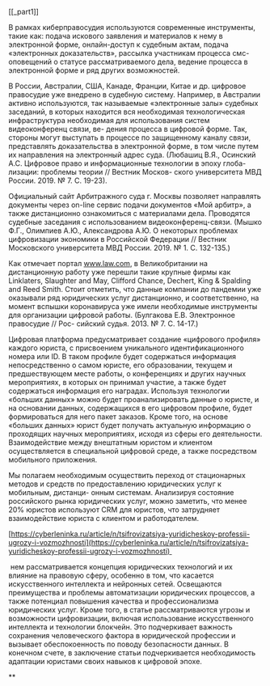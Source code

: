 [[_part1]]


В рамках киберправосудия используются современные инструменты, такие как: подача искового заявления и материалов к нему в электронной форме, онлайн-доступ к судебным актам, подача «электронных доказательств», рассылка участникам процесса смс-оповещений о статусе рассматриваемого дела, ведение процесса в электронной форме и ряд других возможностей.

В России, Австралии, США, Канаде, Франции, Китае и др. цифровое правосудие уже внедрено в судебную систему. Например, в Австралии активно используются, так называемые «электронные залы» судебных заседаний, в которых находится вся необходимая технологическая инфраструктура необходимая для использования систем видеоконференц связи, ве- дения процесса в цифровой форме. Так, стороны могут выступать в процессе по защищенному каналу связи, представлять доказательства в электронной форме, в том числе путем их направления на электронный адрес суда. (Любашиц В.Я., Осинский А.С. Цифровое право и информационные технологии в эпоху глоба- лизации: проблемы теории // Вестник Москов- ского университета МВД России. 2019. № 7. С. 19-23).

Официальный сайт Арбитражного суда г. Москвы позволяет направлять документы через on-line сервис подачи документов «Мой арбитр», а также дистанционно ознакомиться с материалами дела. Проводятся судебные заседания с использованием видеоконференц-связи. (Мышко Ф.Г., Олимпиев А.Ю., Александрова А.Ю. О некоторых проблемах цифровизации экономики в Российской Федерации // Вестник Московского университета МВД России. 2019. № 1. С. 132-135.)

Как отмечает портал www.law.com, в Великобритании на дистанционную работу уже перешли такие крупные фирмы как Linklaters, Slaughter and May, Clifford Chance, Dechert, King & Spalding and Reed Smith. Стоит отметить, что данные компании до пандемии уже оказывали ряд юридических услуг дистанционно, и соответственно, на момент вспышки коронавируса уже имели необходимые инструменты для организации цифровой работы. (Булгакова Е.В. Электронное правосудие // Рос- сийский судья. 2013. № 7. С. 14-17.)

Цифровая платформа предусматривает создание «цифрового профиля» каждого юриста, с присвоением уникального идентификационного номера или ID. В таком профиле будет содержаться информация непосредственно о самом юристе, его образовании, текущем и предшествующем месте работы, о конференциях и других научных мероприятиях, в которых он принимал участие, а также будет содержаться информация его наградах. Используя технологии «больших данных» можно будет проанализировать данные о юристе, и на основании данных, содержащихся в его цифровом профиле, будет формироваться для него пакет заказов. Кроме того, на основе «больших данных» юрист будет получать актуальную информацию о проходящих научных мероприятиях, исходя из сферы его деятельности. Взаимодействие между внештатным юристом и клиентом осуществляется в специальной цифровой среде, а также посредством мобильного приложения.

Мы полагаем необходимым осуществить переход от стационарных методов и средств по предоставлению юридических услуг к мобильным, дистанци- онным системам. Анализируя состояние российского рынка юридических услуг, можно заметить, что менее 20% юристов используют CRM для юристов, что затрудняет взаимодействие юриста с клиентом и работодателем.

[https://cyberleninka.ru/article/n/tsifrovizatsiya-yuridicheskoy-professii-ugrozy-i-vozmozhnosti](https://cyberleninka.ru/article/n/tsifrovizatsiya-yuridicheskoy-professii-ugrozy-i-vozmozhnosti) 

 нем рассматривается концепция юридических технологий и их влияние на правовую сферу, особенно в том, что касается искусственного интеллекта и нейронных сетей. Освещаются преимущества и проблемы автоматизации юридических процессов, а также потенциал повышения качества и профессионализма юридических услуг. Кроме того, в статье рассматриваются угрозы и возможности цифровизации, включая использование искусственного интеллекта и технологии блокчейн. Это подчеркивает важность сохранения человеческого фактора в юридической профессии и вызывает обеспокоенность по поводу безопасности данных. В конечном счете, в заключение статьи подчеркивается необходимость адаптации юристами своих навыков к цифровой эпохе.

**